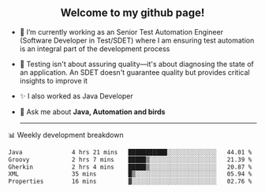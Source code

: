 <h2 align="center">Welcome to my github page!</h2>

- 🔭 I’m currently working as an Senior Test Automation Engineer (Software Developer in Test/SDET) where I am ensuring test automation is an integral part of the development process
- 🎩 Testing isn't about assuring quality—it's about diagnosing the state of an application. An SDET doesn't guarantee quality but provides critical insights to improve it
- ✨ I also worked as Java Developer
- 💬 Ask me about **Java, Automation and birds**
  
  -------
  
📊 Weekly development breakdown

<!--START_SECTION:waka-->

```txt
Java              4 hrs 21 mins   ███████████░░░░░░░░░░░░░░   44.01 %
Groovy            2 hrs 7 mins    █████▒░░░░░░░░░░░░░░░░░░░   21.39 %
Gherkin           2 hrs 4 mins    █████▒░░░░░░░░░░░░░░░░░░░   20.87 %
XML               35 mins         █▒░░░░░░░░░░░░░░░░░░░░░░░   05.94 %
Properties        16 mins         ▓░░░░░░░░░░░░░░░░░░░░░░░░   02.76 %
```

<!--END_SECTION:waka-->
